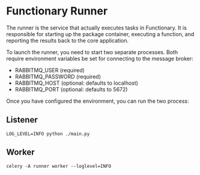 # Functionary Runner

The runner is the service that actually executes tasks in Functionary. It is
responsible for starting up the package container, executing a function, and
reporting the results back to the core application.

To launch the runner, you need to start two separate processes. Both require
environment variables be set for connecting to the message broker:

- RABBITMQ_USER (required)
- RABBITMQ_PASSWORD (required)
- RABBITMQ_HOST (optional: defaults to localhost)
- RABBITMQ_PORT (optional: defaults to 5672)

Once you have configured the environment, you can run the two process:

## Listener
```shell
LOG_LEVEL=INFO python ./main.py
```

## Worker
```shell
celery -A runner worker --loglevel=INFO
```
